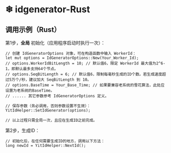 ﻿#  ❄ idgenerator-Rust

## 调用示例（Rust）

第1步，**全局** 初始化（应用程序启动时执行一次）：
```
// 创建 IdGeneratorOptions 对象，可在构造函数中输入 WorkerId：
let mut options = IdGeneratorOptions::New(Your_Worker_Id);
// options.WorkerIdBitLength = 10; // 默认值6，限定 WorkerId 最大值为2^6-1，即默认最多支持64个节点。
// options.SeqBitLength = 6; // 默认值6，限制每毫秒生成的ID个数。若生成速度超过5万个/秒，建议加大 SeqBitLength 到 10。
// options.BaseTime = Your_Base_Time; // 如果要兼容老系统的雪花算法，此处应设置为老系统的BaseTime。
// ...... 其它参数参考 IdGeneratorOptions 定义。

// 保存参数（务必调用，否则参数设置不生效）：
YitIdHelper::SetIdGenerator(options);

// 以上过程只需全局一次，且应在生成ID之前完成。
```

第2步，生成ID：
```
// 初始化后，在任何需要生成ID的地方，调用以下方法：
long newId = YitIdHelper::NextId();
```



